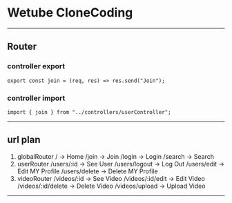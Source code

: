 # Wetube CloneCoding

---

## Router

### controller export

```JS
export const join = (req, res) => res.send("Join");
```

### controller import

```JS
import { join } from "../controllers/userController";
```

---

## url plan

1. globalRouter
   / -> Home
   /join -> Join
   /login -> Login
   /search -> Search
1. userRouter
   /users/:id -> See User
   /users/logout -> Log Out
   /users/edit -> Edit MY Profile
   /users/delete -> Delete MY Profile
1. videoRouter
   /videos/:id -> See Video
   /videos/:id/edit -> Edit Video
   /videos/:id/delete -> Delete Video
   /videos/upload -> Upload Video

---
